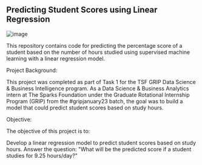 ## Predicting Student Scores using Linear Regression
![image](https://github.com/sarax0/StudentScorePrediction/assets/122404545/ff08dea4-7b30-4d2f-93ba-81d931b8a728)

This repository contains code for predicting the percentage score of a student based on the number of hours studied using supervised machine learning with a linear regression model.

Project Background:

This project was completed as part of Task 1 for the TSF GRIP Data Science & Business Intelligence program. As a Data Science & Business Analytics intern at The Sparks Foundation under the Graduate Rotational Internship Program (GRIP) from the #gripjanuary23 batch, the goal was to build a model that could predict student scores based on study hours.

Objective:

The objective of this project is to:

Develop a linear regression model to predict student scores based on study hours.
Answer the question: "What will be the predicted score if a student studies for 9.25 hours/day?"
